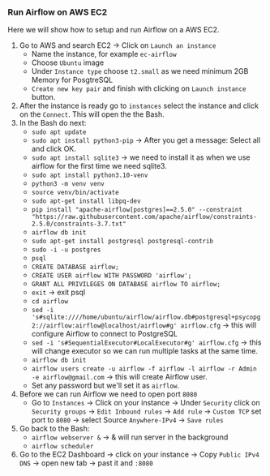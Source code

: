 ### Run Airflow on AWS EC2

Here we will show how to setup and run Airflow on a AWS EC2.

1. Go to AWS and search EC2 -> Click on `Launch an instance`
   - Name the instance, for example `ec-airflow`
   - Choose `Ubuntu` image
   - Under `Instance type` choose `t2.small` as we need minimum 2GB Memory for PosgtreSQL
   - `Create new key pair` and finish with clicking on `Launch instance` button.
2. After the instance is ready go to `instances` select the instance and click on the `Connect`. This will open the the  Bash.
3. In the Bash do next:
   - `sudo apt update`
   - `sudo apt install python3-pip` -> After you get a message: Select all and click OK.
   - `sudo apt install sqlite3` -> we need to install it as when we use airflow for the first time we need sqlite3.
   - `sudo apt install python3.10-venv`
   - `python3 -m venv venv`
   - `source venv/bin/activate`
   - `sudo apt-get install libpq-dev`
   - `pip install "apache-airflow[postgres]==2.5.0" --constraint "https://raw.githubusercontent.com/apache/airflow/constraints-2.5.0/constraints-3.7.txt"`
   - `airflow db init`
   - `sudo apt-get install postgresql postgresql-contrib`
   - `sudo -i -u postgres`
   - `psql`
   - `CREATE DATABASE airflow;`
   - `CREATE USER airflow WITH PASSWORD 'airflow';`
   - `GRANT ALL PRIVILEGES ON DATABASE airflow TO airflow;`
   - `exit` -> exit psql
   - `cd airflow`
   - `sed -i 's#sqlite:////home/ubuntu/airflow/airflow.db#postgresql+psycopg2://airflow:airflow@localhost/airflow#g' airflow.cfg` -> this will configure Airflow to connect to PostgreSQL
   - `sed -i 's#SequentialExecutor#LocalExecutor#g' airflow.cfg` -> this will change executor so we can run multiple tasks at the same time.
   - `airflow db init`
   - `airflow users create -u airflow -f airflow -l airflow -r Admin -e airflow@gmail.com` -> this will create Airflow user.
   - Set any password but we'll set it as `airflow`.
4. Before we can run Airflow we need to open port `8080`
   - Go to `Instances` -> Click on your instance -> Under `Security` click on `Security groups` -> `Edit Inbound rules` -> `Add rule` -> `Custom TCP` set port to `8080` -> select Source `Anywhere-IPv4` -> `Save rules`
5. Go back to the Bash:
   - `airflow webserver &` -> & will run server in the background
   - `airflow scheduler`
6. Go to the EC2 Dashboard -> click on your instance -> Copy `Public IPv4 DNS` -> open new tab -> past it and `:8080`
